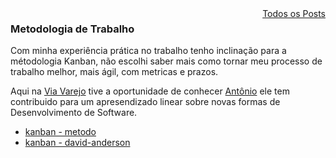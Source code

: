 
<div style="text-align: right; float: right">
    <a href="/blog/">Todos os Posts</a>
</div>

### Metodologia de Trabalho

Com minha experiência prática no trabalho tenho inclinação para a métodologia Kanban, não escolhi saber mais como tornar meu processo de trabalho melhor, mais ágil, com metricas e prazos.

Aqui na [Via Varejo](https://www.viavarejo.com.br/) tive a oportunidade de conhecer [Antônio](https://br.linkedin.com/in/juniorxs) ele tem contribuido para um apresendizado linear sobre novas formas de Desenvolvimento de Software.

- [kanban - metodo](https://targetteal.com/pt/blog/metodo-kanban/)
- [kanban - david-anderson](https://www.infoq.com/br/articles/kanban-david-anderson-conceitos-e-mitos)
